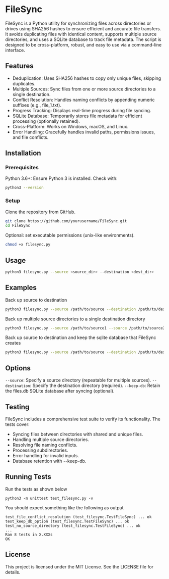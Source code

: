 # FileSync
FileSync is a Python utility for synchronizing files across directories or drives using SHA256 hashes to ensure efficient and accurate file transfers. It avoids duplicating files with identical content, supports multiple source directories, and uses a SQLite database to track file metadata. The script is designed to be cross-platform, robust, and easy to use via a command-line interface.

## Features
* Deduplication: Uses SHA256 hashes to copy only unique files, skipping duplicates.
* Multiple Sources: Sync files from one or more source directories to a single destination.
* Conflict Resolution: Handles naming conflicts by appending numeric suffixes (e.g., file_1.txt).
* Progress Tracking: Displays real-time progress during file syncing.
* SQLite Database: Temporarily stores file metadata for efficient processing (optionally retained).
* Cross-Platform: Works on Windows, macOS, and Linux.
* Error Handling: Gracefully handles invalid paths, permissions issues, and file conflicts.

## Installation

### Prerequisites
Python 3.6+: Ensure Python 3 is installed. Check with:

``` bash
python3 --version
```

### Setup 
Clone the repository from GitHub.
``` bash
git clone https://github.com/yourusername/FileSync.git
cd FileSync
```

Optional: set executable permissions (unix-like environments).
``` bash
chmod +x filesync.py
```

## Usage 

``` bash
python3 filesync.py --source <source_dir> --destination <dest_dir>
```

## Examples

Back up source to destination

``` bash
python3 filesync.py --source /path/to/source --destination /path/to/destination
```

Back up multiple source directories to a single destination directory

``` bash
python3 filesync.py --source /path/to/source1 --source /path/to/source2 --destination /path/to/destination
```

Back up source to destination and keep the sqlite database that FileSync creates

``` bash
python3 filesync.py --source /path/to/source --destination /path/to/destination --keep-db
```


## Options
`--source`: Specify a source directory (repeatable for multiple sources).
`--destination`: Specify the destination directory (required).
`--keep-db`: Retain the files.db SQLite database after syncing (optional).

## Testing
FileSync includes a comprehensive test suite to verify its functionality. The tests cover:

* Syncing files between directories with shared and unique files.
* Handling multiple source directories.
* Resolving file naming conflicts.
* Processing subdirectories.
* Error handling for invalid inputs.
* Database retention with --keep-db.

## Running Tests

Run the tests as shown below


```
python3 -m unittest test_filesync.py -v
```

You should expect something like the following as output


```
test_file_conflict_resolution (test_filesync.TestFileSync) ... ok
test_keep_db_option (test_filesync.TestFileSync) ... ok
test_no_source_directory (test_filesync.TestFileSync) ... ok
...
Ran 8 tests in X.XXXs
OK
```

## License
This project is licensed under the MIT License. See the LICENSE file for details.
